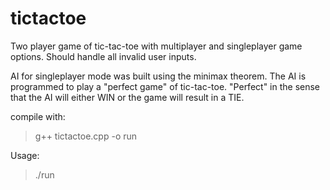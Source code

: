 # tictactoe


Two player game of tic-tac-toe with multiplayer and singleplayer game options. Should handle all invalid user inputs.


AI for singleplayer mode was built using the minimax theorem. The AI is programmed to play a "perfect game" of tic-tac-toe.
"Perfect" in the sense that the AI will either WIN or the game will result in a TIE.



compile with:
>g++ tictactoe.cpp -o run

Usage:
>./run
